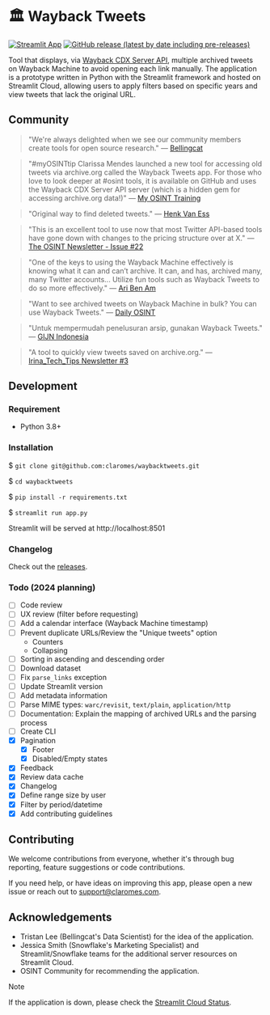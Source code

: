 # 🏛️ Wayback Tweets

[![Streamlit App](https://static.streamlit.io/badges/streamlit_badge_black_white.svg)](https://waybacktweets.streamlit.app) [![GitHub release (latest by date including pre-releases)](https://img.shields.io/github/v/release/claromes/waybacktweets?include_prereleases)](https://github.com/claromes/waybacktweets/releases)

Tool that displays, via [Wayback CDX Server API](https://github.com/internetarchive/wayback/tree/master/wayback-cdx-server), multiple archived tweets on Wayback Machine to avoid opening each link manually. The application is a prototype written in Python with the Streamlit framework and hosted on Streamlit Cloud, allowing users to apply filters based on specific years and view tweets that lack the original URL.

## Community

> "We're always delighted when we see our community members create tools for open source research." — [Bellingcat](https://twitter.com/bellingcat/status/1728085974138122604)

> "#myOSINTtip Clarissa Mendes launched a new tool for accessing old tweets via archive.org called the Wayback Tweets app. For those who love to look deeper at #osint tools, it is available on GitHub and uses the Wayback CDX Server API server (which is a hidden gem for accessing archive.org data!)" — [My OSINT Training](https://www.linkedin.com/posts/my-osint-training_myosinttip-osint-activity-7148425933324963841-0Q2n/)

> "Original way to find deleted tweets." — [Henk Van Ess](https://twitter.com/henkvaness/status/1693298101765701676)

> "This is an excellent tool to use now that most Twitter API-based tools have gone down with changes to the pricing structure over at X." — [The OSINT Newsletter - Issue #22](https://osintnewsletter.com/p/22#%C2%A7osint-community)

> "One of the keys to using the Wayback Machine effectively is knowing what it can and can’t archive. It can, and has, archived many, many Twitter accounts... Utilize fun tools such as Wayback Tweets to do so more effectively." — [Ari Ben Am](https://memeticwarfareweekly.substack.com/p/mww-paradise-by-the-telegram-dashboard)

> "Want to see archived tweets on Wayback Machine in bulk? You can use Wayback Tweets." — [Daily OSINT](https://twitter.com/DailyOsint/status/1695065018662855102)

> "Untuk mempermudah penelusuran arsip, gunakan Wayback Tweets." — [GIJN Indonesia](https://twitter.com/gijnIndonesia/status/1685912219408805888)

> "A tool to quickly view tweets saved on archive.org." — [Irina_Tech_Tips Newsletter #3](https://irinatechtips.substack.com/p/irina_tech_tips-newsletter-3-2023#%C2%A7wayback-tweets)

## Development

### Requirement

- Python 3.8+

### Installation

$ `git clone git@github.com:claromes/waybacktweets.git`

$ `cd waybacktweets`

$ `pip install -r requirements.txt`

$ `streamlit run app.py`

Streamlit will be served at http://localhost:8501

### Changelog

Check out the [releases](https://github.com/claromes/waybacktweets/releases).

### Todo (2024 planning)

- [ ] Code review
- [ ] UX review (filter before requesting)
- [ ] Add a calendar interface (Wayback Machine timestamp)
- [ ] Prevent duplicate URLs/Review the "Unique tweets" option
  - Counters
  - Collapsing
- [ ] Sorting in ascending and descending order
- [ ] Download dataset
- [ ] Fix `parse_links` exception
- [ ] Update Streamlit version
- [ ] Add metadata information
- [ ] Parse MIME types: `warc/revisit`, `text/plain`, `application/http`
- [ ] Documentation: Explain the mapping of archived URLs and the parsing process
- [ ] Create CLI
- [x] Pagination
  - [x] Footer
  - [x] Disabled/Empty states
- [x] Feedback
- [x] Review data cache
- [x] Changelog
- [x] Define range size by user
- [x] Filter by period/datetime
- [x] Add contributing guidelines

## Contributing

We welcome contributions from everyone, whether it's through bug reporting, feature suggestions or code contributions.

If you need help, or have ideas on improving this app, please open a new issue or reach out to support@claromes.com.

## Acknowledgements

- Tristan Lee (Bellingcat's Data Scientist) for the idea of the application.
- Jessica Smith (Snowflake's Marketing Specialist) and Streamlit/Snowflake teams for the additional server resources on Streamlit Cloud.
- OSINT Community for recommending the application.

> [!NOTE]
> If the application is down, please check the [Streamlit Cloud Status](https://www.streamlitstatus.com/).
